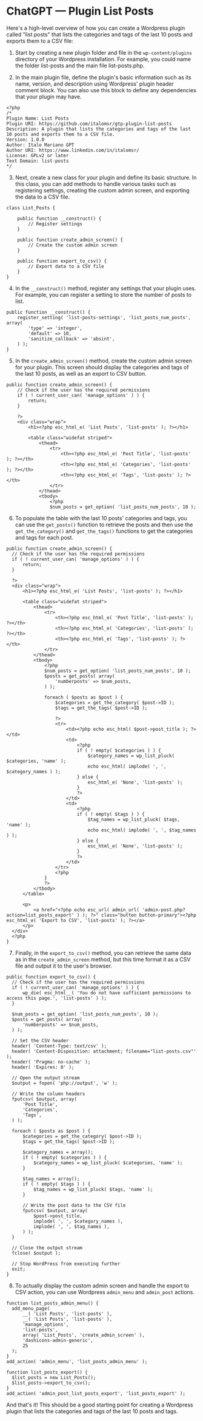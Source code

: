 # ChatGPT — Plugin List Posts

Here's a high-level overview of how you can create a Wordpress plugin called "list posts" that lists the categories and tags of the last 10 posts and exports them to a CSV file:

1. Start by creating a new plugin folder and file in the `wp-content/plugins` directory of your Wordpress installation. For example, you could name the folder list-posts and the main file list-posts.php.

2. In the main plugin file, define the plugin's basic information such as its name, version, and description using Wordpress' plugin header comment block. You can also use this block to define any dependencies that your plugin may have.

```
<?php
/*
Plugin Name: List Posts
Plugin URI: https://github.com/italomsr/gtp-plugin-list-posts
Description: A plugin that lists the categories and tags of the last 10 posts and exports them to a CSV file.
Version: 1.0.0
Author: Italo Mariano GPT
Author URI: https://www.linkedin.com/in/italomsr/
License: GPLv2 or later
Text Domain: list-posts
*/
```

3. Next, create a new class for your plugin and define its basic structure. In this class, you can add methods to handle various tasks such as registering settings, creating the custom admin screen, and exporting the data to a CSV file.

```
class List_Posts {

    public function __construct() {
        // Register settings
    }

    public function create_admin_screen() {
        // Create the custom admin screen
    }

    public function export_to_csv() {
        // Export data to a CSV file
    }
}

```
4. In the `__construct()` method, register any settings that your plugin uses. For example, you can register a setting to store the number of posts to list.

```
public function __construct() {
    register_setting( 'list-posts-settings', 'list_posts_num_posts', array(
        'type' => 'integer',
        'default' => 10,
        'sanitize_callback' => 'absint',
    ) );
}

```

5. In the `create_admin_screen()` method, create the custom admin screen for your plugin. This screen should display the categories and tags of the last 10 posts, as well as an export to CSV button.

```
public function create_admin_screen() {
    // Check if the user has the required permissions
    if ( ! current_user_can( 'manage_options' ) ) {
        return;
    }

    ?>
    <div class="wrap">
        <h1><?php esc_html_e( 'List Posts', 'list-posts' ); ?></h1>

        <table class="widefat striped">
            <thead>
                <tr>
                    <th><?php esc_html_e( 'Post Title', 'list-posts' ); ?></th>
                    <th><?php esc_html_e( 'Categories', 'list-posts' ); ?></th>
                    <th><?php esc_html_e( 'Tags', 'list-posts' ); ?></th>
                </tr>
            </thead>
            <tbody>
                <?php
                $num_posts = get_option( 'list_posts_num_posts', 10 );              
 ```

6. To populate the table with the last 10 posts' categories and tags, you can use the `get_posts()` function to retrieve the posts and then use the `get_the_category()` and `get_the_tags()` functions to get the categories and tags for each post.

```
public function create_admin_screen() {
  // Check if the user has the required permissions
  if ( ! current_user_can( 'manage_options' ) ) {
      return;
  }

  ?>
  <div class="wrap">
      <h1><?php esc_html_e( 'List Posts', 'list-posts' ); ?></h1>

      <table class="widefat striped">
          <thead>
              <tr>
                  <th><?php esc_html_e( 'Post Title', 'list-posts' ); ?></th>
                  <th><?php esc_html_e( 'Categories', 'list-posts' ); ?></th>
                  <th><?php esc_html_e( 'Tags', 'list-posts' ); ?></th>
              </tr>
          </thead>
          <tbody>
              <?php
              $num_posts = get_option( 'list_posts_num_posts', 10 );
              $posts = get_posts( array(
                  'numberposts' => $num_posts,
              ) );

              foreach ( $posts as $post ) {
                  $categories = get_the_category( $post->ID );
                  $tags = get_the_tags( $post->ID );

                  ?>
                  <tr>
                      <td><?php echo esc_html( $post->post_title ); ?></td>
                      <td>
                          <?php
                          if ( ! empty( $categories ) ) {
                              $category_names = wp_list_pluck( $categories, 'name' );
                              echo esc_html( implode( ', ', $category_names ) );
                          } else {
                              esc_html_e( 'None', 'list-posts' );
                          }
                          ?>
                      </td>
                      <td>
                          <?php
                          if ( ! empty( $tags ) ) {
                              $tag_names = wp_list_pluck( $tags, 'name' );
                              echo esc_html( implode( ', ', $tag_names ) );
                          } else {
                              esc_html_e( 'None', 'list-posts' );
                          }
                          ?>
                      </td>
                  </tr>
                  <?php
              }
              ?>
          </tbody>
      </table>

      <p>
          <a href="<?php echo esc_url( admin_url( 'admin-post.php?action=list_posts_export' ) ); ?>" class="button button-primary"><?php esc_html_e( 'Export to CSV', 'list-posts' ); ?></a>
      </p>
  </div>
  <?php
}
```

7. Finally, in the `export_to_csv()` method, you can retrieve the same data as in the `create_admin_screen` method, but this time format it as a CSV file and output it to the user's browser.
 
```
public function export_to_csv() {
  // Check if the user has the required permissions
  if ( ! current_user_can( 'manage_options' ) ) {
      wp_die( esc_html__( 'You do not have sufficient permissions to access this page.', 'list-posts' ) );
  }

  $num_posts = get_option( 'list_posts_num_posts', 10 );
  $posts = get_posts( array(
      'numberposts' => $num_posts,
  ) );

  // Set the CSV header
  header( 'Content-Type: text/csv' );
  header( 'Content-Disposition: attachment; filename="list-posts.csv"' );
  header( 'Pragma: no-cache' );
  header( 'Expires: 0' );

  // Open the output stream
  $output = fopen( 'php://output', 'w' );

  // Write the column headers
  fputcsv( $output, array(
      'Post Title',
      'Categories',
      'Tags',
  ) );

  foreach ( $posts as $post ) {
      $categories = get_the_category( $post->ID );
      $tags = get_the_tags( $post->ID );

      $category_names = array();
      if ( ! empty( $categories ) ) {
          $category_names = wp_list_pluck( $categories, 'name' );
      }

      $tag_names = array();
      if ( ! empty( $tags ) ) {
          $tag_names = wp_list_pluck( $tags, 'name' );
      }

      // Write the post data to the CSV file
      fputcsv( $output, array(
          $post->post_title,
          implode( ', ', $category_names ),
          implode( ', ', $tag_names ),
      ) );
  }

  // Close the output stream
  fclose( $output );

  // Stop WordPress from executing further
  exit;
}
```

8. To actually display the custom admin screen and handle the export to CSV action, you can use Wordpress `admin_menu` and `admin_post` actions.

```
function list_posts_admin_menu() {
  add_menu_page(
      __( 'List Posts', 'list-posts' ),
      __( 'List Posts', 'list-posts' ),
      'manage_options',
      'list-posts',
      array( 'List_Posts', 'create_admin_screen' ),
      'dashicons-admin-generic',
      25
  );
}
add_action( 'admin_menu', 'list_posts_admin_menu' );

function list_posts_export() {
  $list_posts = new List_Posts();
  $list_posts->export_to_csv();
}
add_action( 'admin_post_list_posts_export', 'list_posts_export' );
```

And that's it! This should be a good starting point for creating a Wordpress plugin that lists the categories and tags of the last 10 posts and tags.






